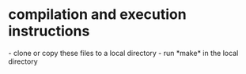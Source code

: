 <h1>compilation and execution instructions</h1>
- clone or copy these files to a local directory
- run *make* in the local directory
